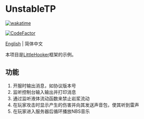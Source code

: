 # UnstableTP

[![wakatime](https://wakatime.com/badge/user/2838d0e1-1416-4f45-bc46-cbda8f4d9e75/project/80c2ddf0-208d-429f-a618-1732c372528f.svg)](https://wakatime.com/badge/user/2838d0e1-1416-4f45-bc46-cbda8f4d9e75/project/80c2ddf0-208d-429f-a618-1732c372528f)

[![CodeFactor](https://www.codefactor.io/repository/github/willowsaucer/littlehooker-example/badge)](https://www.codefactor.io/repository/github/willowsaucer/littlehooker-example)

[English](README.md) | 简体中文

本项目是[LittleHooker](https://github.com/WillowSauceR/LittleHooker)框架的示例。

## 功能
1. 开服时输出消息，如协议版本号
2. 监听控制台输入输出并打印消息
3. 通过监听液体流动函数来禁止岩浆流动
4. 在玩家攻击时显示产生的伤害并向其发送声音包，使其听到雷声
5. 在玩家进入服务器后循环播放NBS音乐
